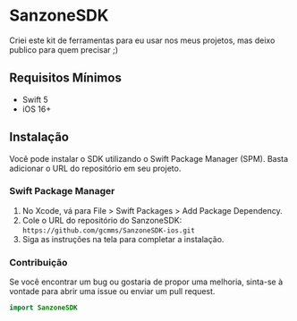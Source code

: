 # SanzoneSDK

Criei este kit de ferramentas para eu usar nos meus projetos, mas deixo publico para quem precisar ;) 

## Requisitos Mínimos

- Swift 5
- iOS 16+

## Instalação

Você pode instalar o SDK utilizando o Swift Package Manager (SPM). Basta adicionar o URL do repositório em seu projeto.

### Swift Package Manager

1. No Xcode, vá para File > Swift Packages > Add Package Dependency.
2. Cole o URL do repositório do SanzoneSDK: `https://github.com/gcmms/SanzoneSDK-ios.git`
3. Siga as instruções na tela para completar a instalação.

### Contribuição
Se você encontrar um bug ou gostaria de propor uma melhoria, sinta-se à vontade para abrir uma issue ou enviar um pull request.

```swift
import SanzoneSDK
```
